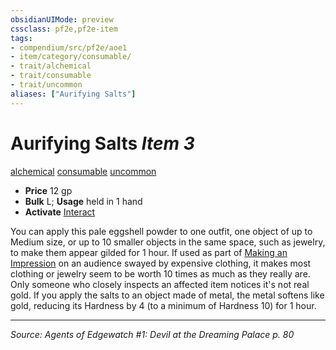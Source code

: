 ```yaml
---
obsidianUIMode: preview
cssclass: pf2e,pf2e-item
tags:
- compendium/src/pf2e/aoe1
- item/category/consumable/
- trait/alchemical
- trait/consumable
- trait/uncommon
aliases: ["Aurifying Salts"]
---
```

# Aurifying Salts *Item 3*  
[alchemical](alchemical.md "Alchemical Item Trait")  [consumable](consumable.md "Consumable Item Trait")  [uncommon](uncommon.md "Uncommon Rarity Trait")  

- **Price** 12 gp
- **Bulk** L; **Usage** held in 1 hand
- **Activate** [Interact](interact.md)

You can apply this pale eggshell powder to one outfit, one object of up to Medium size, or up to 10 smaller objects in the same space, such as jewelry, to make them appear gilded for 1 hour. If used as part of [Making an Impression](make-an-impression.md) on an audience swayed by expensive clothing, it makes most clothing or jewelry seem to be worth 10 times as much as they really are. Only someone who closely inspects an affected item notices it's not real gold. If you apply the salts to an object made of metal, the metal softens like gold, reducing its Hardness by 4 (to a minimum of Hardness 10) for 1 hour.


---
*Source: Agents of Edgewatch #1: Devil at the Dreaming Palace p. 80*